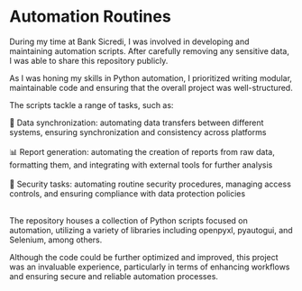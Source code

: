 # Automation Routines

During my time at Bank Sicredi, I was involved in developing and maintaining automation scripts. After carefully removing any sensitive data, I was able to share this repository publicly.

As I was honing my skills in Python automation, I prioritized writing modular, maintainable code and ensuring that the overall project was well-structured.

The scripts tackle a range of tasks, such as:<br/>

🔄 Data synchronization: automating data transfers between different systems, ensuring synchronization and consistency across platforms <br/><br/>
📊 Report generation: automating the creation of reports from raw data, formatting them, and integrating with external tools for further analysis<br/><br/>
🔐 Security tasks: automating routine security procedures, managing access controls, and ensuring compliance with data protection policies<br/><br/>

The repository houses a collection of Python scripts focused on automation, utilizing a variety of libraries including openpyxl, pyautogui, and Selenium, among others.

Although the code could be further optimized and improved, this project was an invaluable experience, particularly in terms of enhancing workflows and ensuring secure and reliable automation processes.
